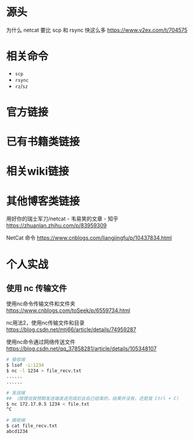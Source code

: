 
# 源头

为什么 netcat 要比 scp 和 rsync 快这么多 https://www.v2ex.com/t/704575

# 相关命令

- `scp`
- `rsync`
- `rz`/`sz`

# 官方链接

# 已有书籍类链接

# 相关wiki链接

# 其他博客类链接

用好你的瑞士军刀/netcat - 韦易笑的文章 - 知乎 https://zhuanlan.zhihu.com/p/83959309

NetCat 命令 https://www.cnblogs.com/liangjingfu/p/10437834.html

# 个人实战

## 使用 nc 传输文件

使用nc命令传输文件和文件夹 https://www.cnblogs.com/toSeek/p/6559734.html

nc用法2，使用nc传输文件和目录 https://blog.csdn.net/mtj66/article/details/74959287

使用nc命令通过网络传送文件 https://blog.csdn.net/qq_37858281/article/details/105348107

```sh
# 接收端
$ lsof -i:1234
$ nc -l 1234 > file_recv.txt
......
......

# 发送端
## （按理说我预期发送端发送完成后会自己结束的，结果并没有，还是我 Ctrl + C）
$ nc 172.17.0.5 1234 < file.txt
^C

# 接收端
$ cat file_recv.txt
abcd1234
```
